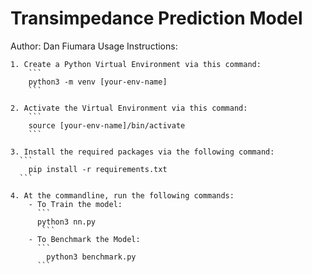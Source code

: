 # Transimpedance Prediction Model


Author: Dan Fiumara
Usage Instructions:
    
    1. Create a Python Virtual Environment via this command:
        ```
        python3 -m venv [your-env-name]
        ```
    
    2. Activate the Virtual Environment via this command:
        ```
        source [your-env-name]/bin/activate
        ```
    
    3. Install the required packages via the following command:
      ```
        pip install -r requirements.txt
      ```
    
    4. At the commandline, run the following commands:
        - To Train the model:
          ``` 
          python3 nn.py
           ```
        - To Benchmark the Model: 
          ```
            python3 benchmark.py
          ```
